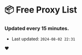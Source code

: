 # :package: Free Proxy List
### Updated every 15 minutes.

- Last updated: `2024-08-02 22:31`

:heart:
